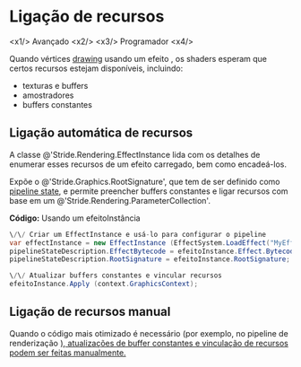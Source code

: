 # Ligação de recursos

<x1\/> Avançado <x2\/>
<x3\/> Programador <x4\/>

Quando vértices [drawing](draw-vertices.md) usando um efeito [](../effects-and-shaders/index.md), os shaders esperam que certos recursos estejam disponíveis, incluindo:

- texturas e buffers
- amostradores
- buffers constantes

## Ligação automática de recursos

A classe @'Stride.Rendering.EffectInstance lida com os detalhes de enumerar esses recursos de um efeito carregado, bem como encadeá-los.

Expõe o @'Stride.Graphics.RootSignature', que tem de ser definido como [pipeline state](pipeline-state.md),
e permite preencher buffers constantes e ligar recursos com base em um @'Stride.Rendering.ParameterCollection'.

**Código:** Usando um efeitoInstância

```cs
\/\/ Criar um EffectInstance e usá-lo para configurar o pipeline
var effectInstance = new EffectInstance (EffectSystem.LoadEffect("MyEffect").WaitForResult());
pipelineStateDescription.EffectBytecode = efeitoInstance.Effect.Bytecode;
pipelineStateDescription.RootSignature = efeitoInstance.RootSignature;

\/\/ Atualizar buffers constantes e vincular recursos
efeitoInstance.Apply (context.GraphicsContext);
```

## Ligação de recursos manual

Quando o código mais otimizado é necessário (por exemplo, no pipeline de renderização [), atualizações de buffer constantes e vinculação de recursos podem ser feitas manualmente.](../rendering-pipeline/index.md)